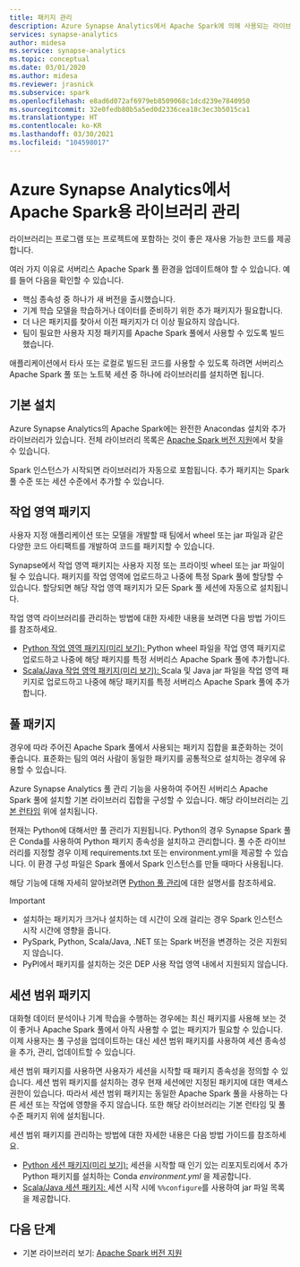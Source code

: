 ```yaml
---
title: 패키지 관리
description: Azure Synapse Analytics에서 Apache Spark에 의해 사용되는 라이브러리를 추가하고 관리하는 방법을 알아봅니다.
services: synapse-analytics
author: midesa
ms.service: synapse-analytics
ms.topic: conceptual
ms.date: 03/01/2020
ms.author: midesa
ms.reviewer: jrasnick
ms.subservice: spark
ms.openlocfilehash: e8ad6d072af6979eb8509068c1dcd239e7840950
ms.sourcegitcommit: 32e0fedb80b5a5ed0d2336cea18c3ec3b5015ca1
ms.translationtype: HT
ms.contentlocale: ko-KR
ms.lasthandoff: 03/30/2021
ms.locfileid: "104598017"
---
```

# <a name="manage-libraries-for-apache-spark-in-azure-synapse-analytics"></a>Azure Synapse Analytics에서 Apache Spark용 라이브러리 관리
라이브러리는 프로그램 또는 프로젝트에 포함하는 것이 좋은 재사용 가능한 코드를 제공합니다. 

여러 가지 이유로 서버리스 Apache Spark 풀 환경을 업데이트해야 할 수 있습니다. 예를 들어 다음을 확인할 수 있습니다.
- 핵심 종속성 중 하나가 새 버전을 출시했습니다.
- 기계 학습 모델을 학습하거나 데이터를 준비하기 위한 추가 패키지가 필요합니다.
- 더 나은 패키지를 찾아서 이전 패키지가 더 이상 필요하지 않습니다.
- 팀이 필요한 사용자 지정 패키지를 Apache Spark 풀에서 사용할 수 있도록 빌드했습니다.

애플리케이션에서 타사 또는 로컬로 빌드된 코드를 사용할 수 있도록 하려면 서버리스 Apache Spark 풀 또는 노트북 세션 중 하나에 라이브러리를 설치하면 됩니다.
  
## <a name="default-installation"></a>기본 설치
Azure Synapse Analytics의 Apache Spark에는 완전한 Anacondas 설치와 추가 라이브러리가 있습니다. 전체 라이브러리 목록은 [Apache Spark 버전 지원](apache-spark-version-support.md)에서 찾을 수 있습니다. 

Spark 인스턴스가 시작되면 라이브러리가 자동으로 포함됩니다. 추가 패키지는 Spark 풀 수준 또는 세션 수준에서 추가할 수 있습니다.

## <a name="workspace-packages"></a>작업 영역 패키지
사용자 지정 애플리케이션 또는 모델을 개발할 때 팀에서 wheel 또는 jar 파일과 같은 다양한 코드 아티팩트를 개발하여 코드를 패키지할 수 있습니다. 

Synapse에서 작업 영역 패키지는 사용자 지정 또는 프라이빗 wheel 또는 jar 파일이 될 수 있습니다. 패키지를 작업 영역에 업로드하고 나중에 특정 Spark 풀에 할당할 수 있습니다. 할당되면 해당 작업 영역 패키지가 모든 Spark 풀 세션에 자동으로 설치됩니다.

작업 영역 라이브러리를 관리하는 방법에 대한 자세한 내용을 보려면 다음 방법 가이드를 참조하세요.

- [Python 작업 영역 패키지(미리 보기): ](./apache-spark-manage-python-packages.md#install-wheel-files) Python wheel 파일을 작업 영역 패키지로 업로드하고 나중에 해당 패키지를 특정 서버리스 Apache Spark 풀에 추가합니다.
- [Scala/Java 작업 영역 패키지(미리 보기): ](./apache-spark-manage-scala-packages.md#workspace-packages) Scala 및 Java jar 파일을 작업 영역 패키지로 업로드하고 나중에 해당 패키지를 특정 서버리스 Apache Spark 풀에 추가합니다.

## <a name="pool-packages"></a>풀 패키지
경우에 따라 주어진 Apache Spark 풀에서 사용되는 패키지 집합을 표준화하는 것이 좋습니다. 표준화는 팀의 여러 사람이 동일한 패키지를 공통적으로 설치하는 경우에 유용할 수 있습니다. 

Azure Synapse Analytics 풀 관리 기능을 사용하여 주어진 서버리스 Apache Spark 풀에 설치할 기본 라이브러리 집합을 구성할 수 있습니다. 해당 라이브러리는 [기본 런타임](./apache-spark-version-support.md) 위에 설치됩니다. 

현재는 Python에 대해서만 풀 관리가 지원됩니다. Python의 경우 Synapse Spark 풀은 Conda를 사용하여 Python 패키지 종속성을 설치하고 관리합니다. 풀 수준 라이브러리를 지정할 경우 이제 requirements.txt 또는 environment.yml을 제공할 수 있습니다. 이 환경 구성 파일은 Spark 풀에서 Spark 인스턴스를 만들 때마다 사용됩니다. 

해당 기능에 대해 자세히 알아보려면 [Python 풀 관리](./apache-spark-manage-python-packages.md#pool-libraries)에 대한 설명서를 참조하세요.

> [!IMPORTANT]
> - 설치하는 패키지가 크거나 설치하는 데 시간이 오래 걸리는 경우 Spark 인스턴스 시작 시간에 영향을 줍니다.
> - PySpark, Python, Scala/Java, .NET 또는 Spark 버전을 변경하는 것은 지원되지 않습니다.
> - PyPI에서 패키지를 설치하는 것은 DEP 사용 작업 영역 내에서 지원되지 않습니다.

## <a name="session-scoped-packages"></a>세션 범위 패키지
대화형 데이터 분석이나 기계 학습을 수행하는 경우에는 최신 패키지를 사용해 보는 것이 좋거나 Apache Spark 풀에서 아직 사용할 수 없는 패키지가 필요할 수 있습니다. 이제 사용자는 풀 구성을 업데이트하는 대신 세션 범위 패키지를 사용하여 세션 종속성을 추가, 관리, 업데이트할 수 있습니다.

세션 범위 패키지를 사용하면 사용자가 세션을 시작할 때 패키지 종속성을 정의할 수 있습니다. 세션 범위 패키지를 설치하는 경우 현재 세션에만 지정된 패키지에 대한 액세스 권한이 있습니다. 따라서 세션 범위 패키지는 동일한 Apache Spark 풀을 사용하는 다른 세션 또는 작업에 영향을 주지 않습니다. 또한 해당 라이브러리는 기본 런타임 및 풀 수준 패키지 위에 설치됩니다. 

세션 범위 패키지를 관리하는 방법에 대한 자세한 내용은 다음 방법 가이드를 참조하세요.

- [Python 세션 패키지(미리 보기):](./apache-spark-manage-python-packages.md) 세션을 시작할 때 인기 있는 리포지토리에서 추가 Python 패키지를 설치하는 Conda *environment.yml* 을 제공합니다. 
- [Scala/Java 세션 패키지: ](./apache-spark-manage-scala-packages.md) 세션 시작 시에 `%%configure`를 사용하여 jar 파일 목록을 제공합니다.

## <a name="next-steps"></a>다음 단계
- 기본 라이브러리 보기: [Apache Spark 버전 지원](apache-spark-version-support.md)
